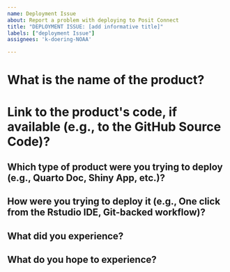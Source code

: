 ```yaml
---
name: Deployment Issue
about: Report a problem with deploying to Posit Connect
title: "DEPLOYMENT ISSUE: [add informative title]"
labels: ["deployment Issue"]
assignees: 'k-doering-NOAA'

---
```

# What is the name of the product?

# Link to the product's code, if available (e.g., to the GitHub Source Code)?

## Which type of product were you trying to deploy (e.g., Quarto Doc, Shiny App, etc.)?

## How were you trying to deploy it (e.g., One click from the Rstudio IDE, Git-backed workflow)?

## What did you experience?

## What do you hope to experience?

